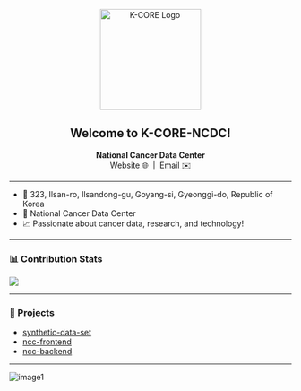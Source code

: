 <p align="center">
  <img src="https://github.com/K-CORE-NCDC.png" width="180" alt="K-CORE Logo"/>
</p>

<h2 align="center">Welcome to K-CORE-NCDC!</h2>

<p align="center">
  <b>National Cancer Data Center</b><br>
  <a href="https://www.cancerdata.re.kr/k-core/">Website 🌐</a> &nbsp;|&nbsp;
  <a href="mailto:wodn9614@ncc.re.kr">Email ✉️</a>
</p>

---

- 📍 323, Ilsan-ro, Ilsandong-gu, Goyang-si, Gyeonggi-do, Republic of Korea
- 🏢 National Cancer Data Center
- 📈 Passionate about cancer data, research, and technology!

---

### 📊 Contribution Stats

![](https://github-readme-stats.vercel.app/api?username=K-CORE-NCDC&show_icons=true&theme=default)

---

### 🚀 Projects

- [synthetic-data-set](https://github.com/K-CORE-NCDC/synthetic-data-set)
- [ncc-frontend](https://github.com/K-CORE-NCDC/ncc-frontend)
- [ncc-backend](https://github.com/K-CORE-NCDC/ncc-backend)

---

![image1](image1)
